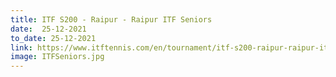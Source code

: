 ```yaml
---
title: ITF S200 - Raipur - Raipur ITF Seniors
date:  25-12-2021  
to_date: 25-12-2021
link: https://www.itftennis.com/en/tournament/itf-s200-raipur-raipur-itf-seniors/ind/2021/s-s200-ind-10a-2021/
image: ITFSeniors.jpg
---
```

